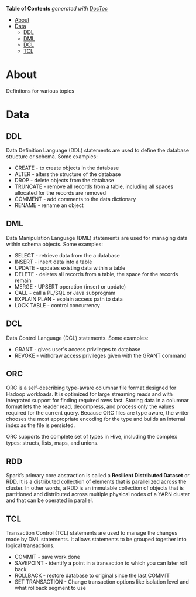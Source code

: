 <!-- START doctoc generated TOC please keep comment here to allow auto update -->
<!-- DON'T EDIT THIS SECTION, INSTEAD RE-RUN doctoc TO UPDATE -->
**Table of Contents**  *generated with [DocToc](https://github.com/thlorenz/doctoc)*

- [About](#about)
- [Data](#data)
  - [DDL](#ddl)
  - [DML](#dml)
  - [DCL](#dcl)
  - [TCL](#tcl)

<!-- END doctoc generated TOC please keep comment here to allow auto update -->

# About

Defintions for various topics

# Data

## DDL
Data Definition Language (DDL) statements are used to define the database structure or schema. Some examples:

  * CREATE - to create objects in the database
  * ALTER - alters the structure of the database
  * DROP - delete objects from the database
  * TRUNCATE - remove all records from a table, including all spaces allocated for the records are removed
  * COMMENT - add comments to the data dictionary
  * RENAME - rename an object

## DML

Data Manipulation Language (DML) statements are used for managing data within schema objects. Some examples:

  * SELECT - retrieve data from the a database
  * INSERT - insert data into a table
  * UPDATE - updates existing data within a table
  * DELETE - deletes all records from a table, the space for the records remain
  * MERGE - UPSERT operation (insert or update)
  * CALL - call a PL/SQL or Java subprogram
  * EXPLAIN PLAN - explain access path to data
  * LOCK TABLE - control concurrency

## DCL

Data Control Language (DCL) statements. Some examples:

  * GRANT - gives user's access privileges to database
  * REVOKE - withdraw access privileges given with the GRANT command

## ORC

ORC is a self-describing type-aware columnar file format designed for Hadoop workloads. It is optimized for large streaming reads and with integrated support for finding required rows fast. Storing data in a columnar format lets the reader read, decompress, and process only the values required for the current query. Because ORC files are type aware, the writer chooses the most appropriate encoding for the type and builds an internal index as the file is persisted.

ORC supports the complete set of types in Hive, including the complex types: structs, lists, maps, and unions.

## RDD

Spark’s primary core abstraction is called a **Resilient Distributed Dataset** or RDD. It is a distributed collection of elements that is parallelized across the cluster. In other words, a RDD is an immutable collection of objects that is partitioned and distributed across multiple physical nodes of a YARN cluster and that can be operated in parallel.

## TCL

Transaction Control (TCL) statements are used to manage the changes made by DML statements. It allows statements to be grouped together into logical transactions.

  * COMMIT - save work done
  * SAVEPOINT - identify a point in a transaction to which you can later roll back
  * ROLLBACK - restore database to original since the last COMMIT
  * SET TRANSACTION - Change transaction options like isolation level and what rollback segment to use
